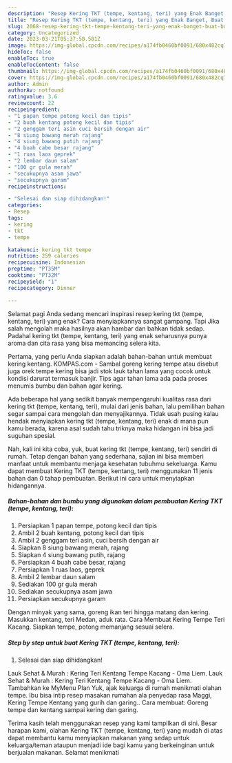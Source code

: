 ```yaml
---
description: "Resep Kering TKT (tempe, kentang, teri) yang Enak Banget, Buat Buka Puasa Enak Banget"
title: "Resep Kering TKT (tempe, kentang, teri) yang Enak Banget, Buat Buka Puasa Enak Banget"
slug: 2068-resep-kering-tkt-tempe-kentang-teri-yang-enak-banget-buat-buka-puasa-enak-banget
category: Uncategorized
date: 2023-03-21T05:37:58.581Z
image: https://img-global.cpcdn.com/recipes/a174fb0460bf0091/680x482cq70/kering-tkt-tempe-kentang-teri-foto-resep-utama.jpg
hideToc: false
enableToc: true
enableTocContent: false
thumbnail: https://img-global.cpcdn.com/recipes/a174fb0460bf0091/680x482cq70/kering-tkt-tempe-kentang-teri-foto-resep-utama.jpg
cover: https://img-global.cpcdn.com/recipes/a174fb0460bf0091/680x482cq70/kering-tkt-tempe-kentang-teri-foto-resep-utama.jpg
author: Admin
authorAv: notfound
ratingvalue: 3.6
reviewcount: 22
recipeingredient:
- "1 papan tempe potong kecil dan tipis"
- "2 buah kentang potong kecil dan tipis"
- "2 genggam teri asin cuci bersih dengan air"
- "8 siung bawang merah rajang"
- "4 siung bawang putih rajang"
- "4 buah cabe besar rajang"
- "1 ruas laos geprek"
- "2 lembar daun salam"
- "100 gr gula merah"
- "secukupnya asam jawa"
- "secukupnya garam"
recipeinstructions:

- "Selesai dan siap dihidangkan!"
categories:
- Resep
tags:
- kering
- tkt
- tempe

katakunci: kering tkt tempe 
nutrition: 259 calories
recipecuisine: Indonesian
preptime: "PT35M"
cooktime: "PT32M"
recipeyield: "1"
recipecategory: Dinner

---
```



Selamat pagi Anda sedang mencari inspirasi resep kering tkt (tempe, kentang, teri) yang enak? Cara menyiapkannya sangat gampang. Tapi Jika salah mengolah maka hasilnya akan hambar dan bahkan tidak sedap. Padahal kering tkt (tempe, kentang, teri) yang enak seharusnya punya aroma dan cita rasa yang bisa memancing selera kita.


Pertama, yang perlu Anda siapkan adalah bahan-bahan untuk membuat kering kentang. KOMPAS.com - Sambal goreng kering tempe atau disebut juga orek tempe kering bisa jadi stok lauk tahan lama yang cocok untuk kondisi darurat termasuk banjir. Tips agar tahan lama ada pada proses menumis bumbu dan bahan agar kering.

Ada beberapa hal yang sedikit banyak mempengaruhi kualitas rasa dari kering tkt (tempe, kentang, teri), mulai dari jenis bahan, lalu pemilihan bahan segar sampai cara mengolah dan menyajikannya. Tidak usah pusing kalau hendak menyiapkan kering tkt (tempe, kentang, teri) enak di mana pun kamu berada, karena asal sudah tahu triknya maka hidangan ini bisa jadi suguhan spesial.


Nah, kali ini kita coba, yuk, buat kering tkt (tempe, kentang, teri) sendiri di rumah. Tetap dengan bahan yang sederhana, sajian ini bisa memberi manfaat untuk membantu menjaga kesehatan tubuhmu sekeluarga. Kamu dapat membuat Kering TKT (tempe, kentang, teri) menggunakan 11 jenis bahan dan 0 tahap pembuatan. Berikut ini cara untuk menyiapkan hidangannya.

<!--inarticleads1-->

##### Bahan-bahan dan bumbu yang digunakan dalam pembuatan Kering TKT (tempe, kentang, teri):

1. Persiapkan 1 papan tempe, potong kecil dan tipis
1. Ambil 2 buah kentang, potong kecil dan tipis
1. Ambil 2 genggam teri asin, cuci bersih dengan air
1. Siapkan 8 siung bawang merah, rajang
1. Siapkan 4 siung bawang putih, rajang
1. Persiapkan 4 buah cabe besar, rajang
1. Persiapkan 1 ruas laos, geprek
1. Ambil 2 lembar daun salam
1. Sediakan 100 gr gula merah
1. Sediakan secukupnya asam jawa
1. Persiapkan secukupnya garam


Dengan minyak yang sama, goreng ikan teri hingga matang dan kering. Masukkan kentang, teri Medan, aduk rata. Cara Membuat Kering Tempe Teri Kacang. Siapkan tempe, potong memanjang sesuai selera. 

<!--inarticleads2-->

##### Step by step untuk buat Kering TKT (tempe, kentang, teri):


1. Selesai dan siap dihidangkan!

Lauk Sehat &amp; Murah : Kering Teri Kentang Tempe Kacang - Oma Liem. Lauk Sehat &amp; Murah : Kering Teri Kentang Tempe Kacang - Oma Liem. Tambahkan ke MyMenu Plan Yuk, ajak keluarga di rumah menikmati olahan tempe. Ibu bisa intip resep masakan rumahan ala penyedap rasa Maggi, Kering Tempe Kentang yang gurih dan garing.. Cara membuat: Goreng tempe dan kentang sampai kering dan garing. 

Terima kasih telah menggunakan resep yang kami tampilkan di sini. Besar harapan kami, olahan Kering TKT (tempe, kentang, teri) yang mudah di atas dapat membantu kamu menyiapkan makanan yang sedap untuk keluarga/teman ataupun menjadi ide bagi kamu yang berkeinginan untuk berjualan makanan. Selamat menikmati
